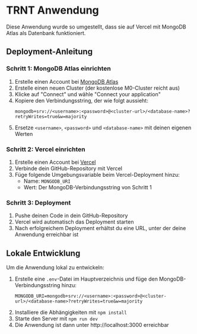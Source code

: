 # TRNT Anwendung

Diese Anwendung wurde so umgestellt, dass sie auf Vercel mit MongoDB Atlas als Datenbank funktioniert.

## Deployment-Anleitung

### Schritt 1: MongoDB Atlas einrichten

1. Erstelle einen Account bei [MongoDB Atlas](https://www.mongodb.com/cloud/atlas)
2. Erstelle einen neuen Cluster (der kostenlose M0-Cluster reicht aus)
3. Klicke auf "Connect" und wähle "Connect your application"
4. Kopiere den Verbindungsstring, der wie folgt aussieht:
   ```
   mongodb+srv://<username>:<password>@<cluster-url>/<database-name>?retryWrites=true&w=majority
   ```
5. Ersetze `<username>`, `<password>` und `<database-name>` mit deinen eigenen Werten

### Schritt 2: Vercel einrichten

1. Erstelle einen Account bei [Vercel](https://vercel.com)
2. Verbinde dein GitHub-Repository mit Vercel
3. Füge folgende Umgebungsvariable beim Vercel-Deployment hinzu:
   - Name: `MONGODB_URI`
   - Wert: Der MongoDB-Verbindungsstring von Schritt 1

### Schritt 3: Deployment

1. Pushe deinen Code in dein GitHub-Repository
2. Vercel wird automatisch das Deployment starten
3. Nach erfolgreichem Deployment erhältst du eine URL, unter der deine Anwendung erreichbar ist

## Lokale Entwicklung

Um die Anwendung lokal zu entwickeln:

1. Erstelle eine `.env`-Datei im Hauptverzeichnis und füge den MongoDB-Verbindungsstring hinzu:
   ```
   MONGODB_URI=mongodb+srv://<username>:<password>@<cluster-url>/<database-name>?retryWrites=true&w=majority
   ```
2. Installiere die Abhängigkeiten mit `npm install`
3. Starte den Server mit `npm run dev`
4. Die Anwendung ist dann unter http://localhost:3000 erreichbar 